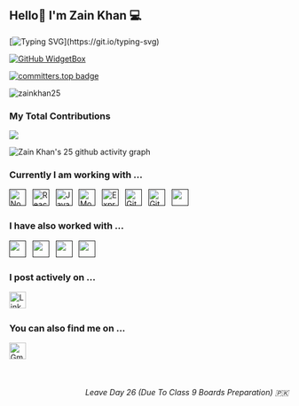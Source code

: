## Hello👋 I'm Zain Khan ‍💻

[![Typing SVG](https://readme-typing-svg.herokuapp.com/?&size=35&center=true&vCenter=true&width=1000&lines=I+am+Zain;I+am+15+year's+old;I+am+a+fullstack+developer+from+Pakistan+PK.;I+am+a+Mern+Stack+Developer.;)](https://git.io/typing-svg)


[![GitHub WidgetBox](https://github-widgetbox.vercel.app/api/profile?username=zainkhan25&data=followers,repositories,stars,commits&theme=light&hide_border=true)](https://github.com/Jurredr/github-widgetbox)

[![committers.top badge](https://user-badge.committers.top/pakistan/ZAINKHAN25.svg)](https://user-badge.committers.top/pakistan/zainkhan25)
<p align="left"> <img src="https://komarev.com/ghpvc/?username=zainkhan25&label=Profile%20views&color=0e75b6&style=flat" alt="zainkhan25" /> </p>


### My Total Contributions
<p><img align="center" src="http://github-readme-streak-stats.herokuapp.com?user=zainkhan25&theme=dark&background=000000"/></p>


![Zain Khan's 25 github activity graph](https://github-readme-activity-graph.vercel.app/graph?username=zainkhan25&bg_color=000000&color=00ffee&line=ffffff&point=0008ff&area=true&hide_border=true)

### Currently I am working with ...

<a href="" target="_blank" title="Node.js" rel="noreferrer"><img src="https://www.vectorlogo.zone/logos/nodejs/nodejs-icon.svg" alt="Node.js" width="30" height="30"/></a>&nbsp;&nbsp;
<a href="" target="_blank" title="ReactJS" rel="noreferrer"><img src="https://www.vectorlogo.zone/logos/reactjs/reactjs-icon.svg" alt="ReactJS" width="30" height="30"/></a>&nbsp;&nbsp;
<a href="" target="_blank" title="JavaScript" rel="noreferrer"><img src="https://www.freepnglogos.com/uploads/javascript-png/javascript-vector-logo-yellow-png-transparent-javascript-vector-12.png" alt="JavaScript" width="30" height="30"/></a>&nbsp;&nbsp;
<a href="" target="_blank" title="MongoDB" rel="noreferrer"><img src="https://www.vectorlogo.zone/logos/mongodb/mongodb-icon.svg" alt="Mongo" width="30" height="30"/></a>&nbsp;&nbsp;
<a href="" target="_blank" title="ExpressJs" rel="noreferrer"><img src="https://ajeetchaulagain.com/static/7cb4af597964b0911fe71cb2f8148d64/87351/express-js.png" alt="ExpressJS" width="30" height="30"/></a>&nbsp;&nbsp;
<a href="" target="_blank" title="Git" rel="noreferrer"><img src="https://www.vectorlogo.zone/logos/git-scm/git-scm-icon.svg" alt="Git" width="30" height="30"/></a>&nbsp;&nbsp;
<a href="" target="_blank" title="GitHub" rel="noreferrer"><img src="https://www.vectorlogo.zone/logos/github/github-tile.svg" alt="GitHub" width="30" height="30"/></a>&nbsp;&nbsp;
<a href="" title="Postman" target="_blank" rel="noreferrer"><img src="https://www.vectorlogo.zone/logos/getpostman/getpostman-icon.svg" alt="" width="30" height="30"/></a>&nbsp;&nbsp;

### I have also worked with ...


<a href="" title="HTML" target="_blank" rel="noreferrer"><img src="https://www.vectorlogo.zone/logos/w3_html5/w3_html5-icon.svg" alt="" width="30" height="30"/></a>&nbsp;&nbsp;
<a href="" title="CSS" target="_blank" rel="noreferrer"><img src="https://www.vectorlogo.zone/logos/w3_css/w3_css-icon.svg" alt="" width="30" height="30"/></a>&nbsp;&nbsp;
<a href="" title="BOOTSTRAP" target="_blank" rel="noreferrer"><img src="https://www.vectorlogo.zone/logos/getbootstrap/getbootstrap-icon.svg" alt="" width="30" height="30"/></a>&nbsp;&nbsp;
<a href="" title="FIREBASE" target="_blank" rel="noreferrer"><img src="https://www.vectorlogo.zone/logos/firebase/firebase-icon.svg" alt="" width="30" height="30"/></a>&nbsp;&nbsp;


### I post actively on ...

<a href="https://www.linkedin.com/in/zain-khan-officia/" title="Zain Khan" target="_blank" rel="noreferrer"><img src="https://www.vectorlogo.zone/logos/linkedin/linkedin-tile.svg" alt="LinkedIn" width="30" height="30"/></a>&nbsp;&nbsp;

### You can also find me on ...

<a href="mailto:zainarfeen87@gmail.com" target="_blank" title="zainarfeen87@gmail.com" rel="noreferrer"><img src="https://www.vectorlogo.zone/logos/gmail/gmail-tile.svg" alt="Gmail" width="30" height="30"/></a>
  
<br/>  
<h6 align="right">Leave Day 26 (Due To Class 9 Boards Preparation) 🇵🇰</h6>
